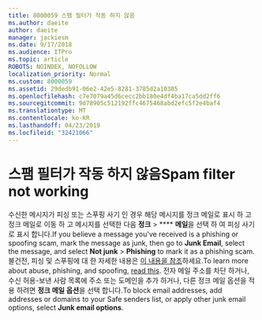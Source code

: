 ```yaml
---
title: 8000059 스팸 필터가 작동 하지 않음
ms.author: daeite
author: daeite
manager: jackiesm
ms.date: 9/17/2018
ms.audience: ITPro
ms.topic: article
ROBOTS: NOINDEX, NOFOLLOW
localization_priority: Normal
ms.custom: 8000059
ms.assetid: 29dedb91-06e2-42e5-8281-3785d2a10305
ms.openlocfilehash: c7e7079a45d6cecc2bb180e4df4ba17ca5dd2ff6
ms.sourcegitcommit: 9d78905c512192ffc4675468abd2efc5f2e4baf4
ms.translationtype: MT
ms.contentlocale: ko-KR
ms.lasthandoff: 04/23/2019
ms.locfileid: "32421066"
---
```

# <a name="spam-filter-not-working"></a><span data-ttu-id="6def7-102">스팸 필터가 작동 하지 않음</span><span class="sxs-lookup"><span data-stu-id="6def7-102">Spam filter not working</span></span>

<span data-ttu-id="6def7-103">수신한 메시지가 피싱 또는 스푸핑 사기 인 경우 해당 메시지를 정크 메일로 표시 하 고 정크 메일로 이동 하 고 메시지를 선택한 다음 **정크** \> \*\*\*\* **메일**을 선택 하 여 피싱 사기로 표시 합니다.</span><span class="sxs-lookup"><span data-stu-id="6def7-103">If you believe a message you've received is a phishing or spoofing scam, mark the message as junk, then go to **Junk Email**, select the message, and select **Not junk** \> **Phishing** to mark it as a phishing scam.</span></span> <span data-ttu-id="6def7-104">불건전, 피싱 및 스푸핑에 대 한 자세한 내용은 [이 내용을 참조](https://support.office.com/article/0d882ea5-eedc-4bed-aebc-079ffa1105a3)하세요.</span><span class="sxs-lookup"><span data-stu-id="6def7-104">To learn more about abuse, phishing, and spoofing, [read this](https://support.office.com/article/0d882ea5-eedc-4bed-aebc-079ffa1105a3).</span></span> <span data-ttu-id="6def7-105">전자 메일 주소를 차단 하거나, 수신 허용-보낸 사람 목록에 주소 또는 도메인을 추가 하거나, 다른 정크 메일 옵션을 적용 하려면 **정크 메일 옵션**을 선택 합니다.</span><span class="sxs-lookup"><span data-stu-id="6def7-105">To block email addresses, add addresses or domains to your Safe senders list, or apply other junk email options, select **Junk email options**.</span></span> 
  

